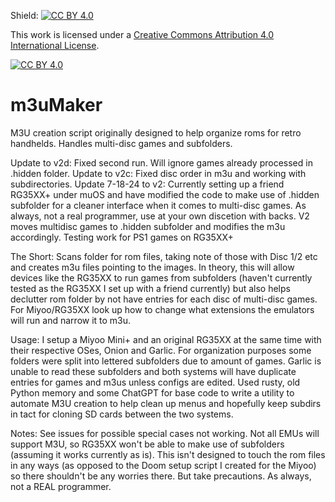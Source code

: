 Shield: [![CC BY 4.0][cc-by-shield]][cc-by]

This work is licensed under a
[Creative Commons Attribution 4.0 International License][cc-by].

[![CC BY 4.0][cc-by-image]][cc-by]

[cc-by]: http://creativecommons.org/licenses/by/4.0/
[cc-by-image]: https://i.creativecommons.org/l/by/4.0/88x31.png
[cc-by-shield]: https://img.shields.io/badge/License-CC%20BY%204.0-lightgrey.svg

# m3uMaker
M3U creation script originally designed to help organize roms for retro handhelds. Handles multi-disc games and subfolders.

Update to v2d: Fixed second run. Will ignore games already processed in .hidden folder.
Update to v2c: Fixed disc order in m3u and working with subdirectories.
Update 7-18-24 to v2: Currently setting up a friend RG35XX+ under muOS and have modified the code to make use of .hidden subfolder for a cleaner interface when it comes to multi-disc games. As always, not a real programmer, use at your own discetion with backs. V2 moves multidisc games to .hidden subfolder and modifies the m3u accordingly. Testing work for PS1 games on RG35XX+

The Short:
Scans folder for rom files, taking note of those with Disc 1/2 etc and creates m3u files pointing to the images. In theory, this will allow devices like the RG35XX to run games from subfolders (haven't currently tested as the RG35XX I set up with a friend currently) but also helps declutter rom folder by not have entries for each disc of multi-disc games. For Miyoo/RG35XX look up how to change what extensions the emulators will run and narrow it to m3u.

Usage:
I setup a Miyoo Mini+ and an original RG35XX at the same time with their respective OSes, Onion and Garlic.
For organization purposes some folders were split into lettered subfolders due to amount of games. 
Garlic is unable to read these subfolders and both systems will have duplicate entries for games and m3us unless configs are edited.
Used rusty, old Python memory and some ChatGPT for base code to write a utility to automate M3U creation to help clean up menus and hopefully keep subdirs in tact for cloning SD cards between the two systems.

Notes:
See issues for possible special cases not working.
Not all EMUs will support M3U, so RG35XX won't be able to make use of subfolders (assuming it works currently as is).
This isn't designed to touch the rom files in any ways (as opposed to the Doom setup script I created for the Miyoo) so there shouldn't be any worries there. But take precautions. As always, not a REAL programmer.
